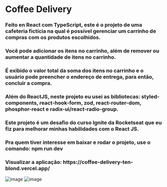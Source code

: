 <h1>Coffee Delivery</h1>
<h3> Feito en React com TypeScript, este é o projeto de uma cafeteria fictícia na qual é possível gerenciar um carrinho de compras com os produtos escolhidos.</h3>
<h3> Você pode adicionar os itens no carrinho, além de remover ou aumentar a quantidade de itens no carrinho. </h3>
<h3> É exibido o valor total da soma dos itens no carrinho e o usuário pode preencher o endereço de entrega, para então, concluir a compra.</h3>
<h3> Além do ReactJS, neste projeto eu usei as bibliotecas: styled-components, react-hook-form, zod, react-router-dom, phosphor-react e radix-ui/react-radio-group.</h3>
<h3> Este projeto é um desafio do curso Ignite da Rocketseat que eu fiz para melhorar minhas habilidades com o React JS. </h3>
<h3> Pra quem tiver interesse em baixar e rodar o projeto, use o comando: npm run dev </h3>
<h3> Visualizar a aplicação: https://coffee-delivery-ten-blond.vercel.app/</h3>

![image](https://user-images.githubusercontent.com/121899636/233885045-bc182bd4-23f4-4d16-b2f1-fbfb2da5a424.png)
![image](https://user-images.githubusercontent.com/121899636/233885189-80afc3a5-3916-44f5-a707-96cf5c7d280b.png)
